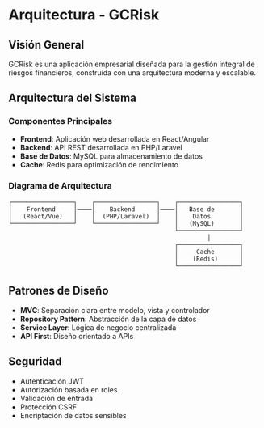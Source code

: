 # Arquitectura - GCRisk

## Visión General

GCRisk es una aplicación empresarial diseñada para la gestión integral de riesgos financieros, construida con una arquitectura moderna y escalable.

## Arquitectura del Sistema

### Componentes Principales

- **Frontend**: Aplicación web desarrollada en React/Angular
- **Backend**: API REST desarrollada en PHP/Laravel
- **Base de Datos**: MySQL para almacenamiento de datos
- **Cache**: Redis para optimización de rendimiento

### Diagrama de Arquitectura

```
┌─────────────────┐    ┌─────────────────┐    ┌─────────────────┐
│    Frontend     │────│    Backend      │────│   Base de       │
│   (React/Vue)   │    │  (PHP/Laravel)  │    │    Datos        │
└─────────────────┘    └─────────────────┘    │   (MySQL)       │
                                              └─────────────────┘
                                                       │
                                              ┌─────────────────┐
                                              │     Cache       │
                                              │    (Redis)      │
                                              └─────────────────┘
```

## Patrones de Diseño

- **MVC**: Separación clara entre modelo, vista y controlador
- **Repository Pattern**: Abstracción de la capa de datos
- **Service Layer**: Lógica de negocio centralizada
- **API First**: Diseño orientado a APIs

## Seguridad

- Autenticación JWT
- Autorización basada en roles
- Validación de entrada
- Protección CSRF
- Encriptación de datos sensibles